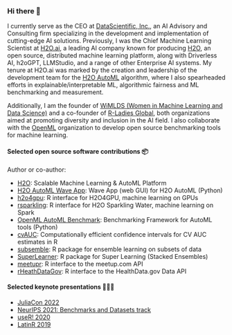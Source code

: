 ### Hi there 👋

I currently serve as the CEO at [DataScientific, Inc.](https://datascientific.com), an AI Advisory and Consulting firm specializing in the development and implementation of cutting-edge AI solutions. Previously, I was the Chief Machine Learning Scientist at [H2O.ai](https://h2o.ai), a leading AI company known for producing [H2O](https://github.com/h2oai/h2o-3), an open source, distributed machine learning platform, along with Driverless AI, h2oGPT, LLMStudio, and a range of other Enterprise AI systems.  My tenure at H2O.ai was marked by the creation and leadership of the development team for the [H2O AutoML](http://docs.h2o.ai/h2o/latest-stable/h2o-docs/automl.html) algorithm, where I also spearheaded efforts in explainable/interpretable ML, algorithmic fairness and ML benchmarking and measurement.  

Additionally, I am the founder of [WiMLDS (Women in Machine Learning and Data Science)](https://github.com/wimlds) and a co-founder of [R-Ladies Global](https://github.com/rladies), both organizations aimed at promoting diversity and inclusion in the AI field.  I also collaborate with the [OpenML](https://github.com/openml) organization to develop open source benchmarking tools for machine learning.

#### Selected open source software contributions 📦

Author or co-author:

- [H2O](https://github.com/h2oai/h2o-3): Scalable Machine Learning & AutoML Platform
- [H2O AutoML Wave App](https://github.com/h2oai/wave-h2o-automl): Wave App (web GUI) for H2O AutoML (Python)
- [h2o4gpu](https://github.com/h2oai/h2o4gpu/tree/master/src/interface_r): R interface for H2O4GPU, machine learning on GPUs
- [rsparkling](https://github.com/h2oai/sparkling-water/tree/master/r): R interface for H2O Sparkling Water, machine learning on Spark
- [OpenML AutoML Benchmark](https://github.com/openml/automlbenchmark): Benchmarking Framework for AutoML tools (Python)
- [cvAUC](https://github.com/ledell/cvAUC):  Computationally efficient confidence intervals for CV AUC estimates in R 
- [subsemble](https://github.com/ledell/subsemble): R package for ensemble learning on subsets of data 
- [SuperLearner](https://github.com/ecpolley/SuperLearner): R package for Super Learning (Stacked Ensembles)
- [meetupr](https://github.com/rladies/meetupr):  R interface to the meetup.com API 
- [rHeathDataGov](https://github.com/rOpenHealth/rHealthDataGov): R interface to the HealthData.gov Data API

#### Selected keynote presentations 👩🏻‍🏫

- [JuliaCon 2022](https://github.com/ledell/juliacon-2022-keynote)
- [NeurIPS 2021: Benchmarks and Datasets track](https://github.com/ledell/neurips-2021-keynote)
- [useR! 2020](https://github.com/ledell/useR2020-automl)
- [LatinR 2019](https://github.com/ledell/LatinR-2019-keynote)
